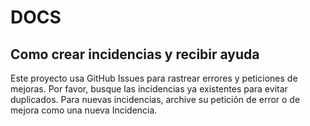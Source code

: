 <!--
SPDX-License-Identifier: LICENSE.md
-->

# DOCS

## Como crear incidencias y recibir ayuda

Este proyecto usa GitHub Issues para rastrear errores y peticiones de mejoras. Por favor, busque las incidencias ya existentes para evitar duplicados. Para nuevas incidencias, archive su petición de error o de mejora como una nueva Incidencia.
